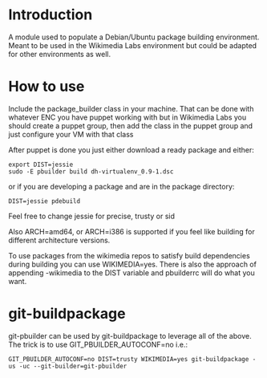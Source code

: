 Introduction
============

A module used to populate a Debian/Ubuntu package building environment. Meant to
be used in the Wikimedia Labs environment but could be adapted for other
environments as well.

How to use
==========

Include the package\_builder class in your machine. That can be done with whatever
ENC you have puppet working with but in Wikimedia Labs you should create a
puppet group, then add the class in the puppet group and just configure your VM
with that class

After puppet is done you just either download a ready package and either:

    export DIST=jessie
    sudo -E pbuilder build dh-virtualenv_0.9-1.dsc

or if you are developing a package and are in the package directory:

    DIST=jessie pdebuild

Feel free to change jessie for precise, trusty or sid

Also ARCH=amd64, or ARCH=i386 is supported if you feel like building for
different architecture versions.

To use packages from the wikimedia repos to satisfy build dependencies during
building you can use WIKIMEDIA=yes. There is also the approach of appending
-wikimedia to the DIST variable and pbuilderrc will do what you want.

git-buildpackage
================

git-pbuilder can be used by git-buildpackage to leverage all of the above. The
trick is to use GIT\_PBUILDER\_AUTOCONF=no i.e.:

    GIT_PBUILDER_AUTOCONF=no DIST=trusty WIKIMEDIA=yes git-buildpackage -us -uc --git-builder=git-pbuilder
